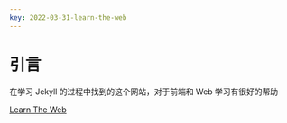```yaml
---
key: 2022-03-31-learn-the-web
---
```




# 引言

在学习 Jekyll 的过程中找到的这个网站，对于前端和 Web 学习有很好的帮助

[Learn The Web](https://learn-the-web.algonquindesign.ca)
